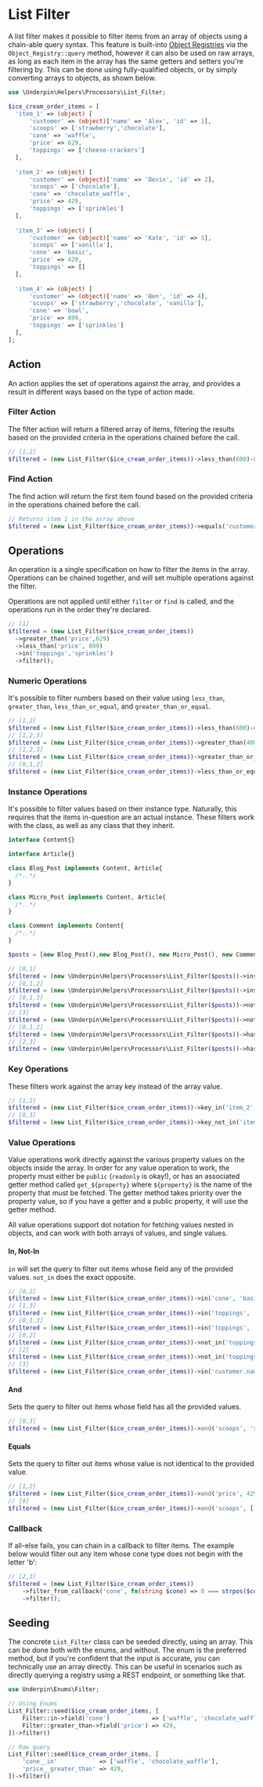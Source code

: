 # List Filter

A list filter makes it possible to filter items from an array of objects using a chain-able query syntax. This feature
is built-into [Object Registries](/reference/registries/object-registries) via the `Object_Registry::query` method,
however it can also be used on raw arrays, as long as each item in the array has the same getters and setters you're
filtering by. This can be done using fully-qualified objects, or by simply converting arrays to objects, as shown below.

```php
use \Underpin\Helpers\Processors\List_Filter;

$ice_cream_order_items = [
  'item_1' => (object) [
      'customer' => (object)['name' => 'Alex', 'id' => 1],
      'scoops' => ['strawberry','chocolate'],
      'cone' => 'waffle',
      'price' => 629,
      'toppings' => ['cheese-crackers']
  ],
  
  'item_2' => (object) [
      'customer' => (object)['name' => 'Devin', 'id' => 2],
      'scoops' => ['chocolate'],
      'cone' => 'chocolate_waffle',
      'price' => 429,
      'toppings' => ['sprinkles']
  ],
  
  'item_3' => (object) [
      'customer' => (object)['name' => 'Kate', 'id' => 3],
      'scoops' => ['vanilla'],
      'cone' => 'basic',
      'price' => 429,
      'toppings' => []
  ],
  
  'item_4' => (object) [
      'customer' => (object)['name' => 'Ben', 'id' => 4],
      'scoops' => ['strawberry','chocolate', 'vanilla'], 
      'cone' => 'bowl',
      'price' => 899,
      'toppings' => ['sprinkles']
  ],
];
```

## Action

An action applies the set of operations against the array, and provides a result in different ways based on the type of
action made.

### Filter Action

The filter action will return a filtered array of items, filtering the results based on the provided criteria in the
operations chained before the call.

```php
// [1,2]
$filtered = (new List_Filter($ice_cream_order_items))->less_than(600)->filter();
```

### Find Action

The find action will return the first item found based on the provided criteria in the operations chained before the
call.

```php
// Returns item 1 in the array above
$filtered = (new List_Filter($ice_cream_order_items))->equals('customer.id', 2)->find();
```

## Operations

An operation is a single specification on how to filter the items in the array. Operations can be chained together, and
will set multiple operations against the filter.

Operations are not applied until either `filter` or `find` is called, and the operations run in the order they're
declared.

```php
// [1]
$filtered = (new List_Filter($ice_cream_order_items))
  ->greater_than('price',629)
  ->less_than('price', 899)
  ->in('toppings','sprinkles')
  ->filter();
```

### Numeric Operations

It's possible to filter numbers based on their value using `less_than`, `greater_than`, `less_than_or_equal`,
and `greater_than_or_equal`.

```php
// [1,2]
$filtered = (new List_Filter($ice_cream_order_items))->less_than(600)->filter();
// [1,2,3]
$filtered = (new List_Filter($ice_cream_order_items))->greater_than(400)->filter();
// [1,2,3]
$filtered = (new List_Filter($ice_cream_order_items))->greater_than_or_equal(429)->filter();
// [0,1,2]
$filtered = (new List_Filter($ice_cream_order_items))->less_than_or_equal(429)->filter();
```

### Instance Operations

It's possible to filter values based on their instance type. Naturally, this requires that the items in-question are an
actual instance. These filters work with the class, as well as any class that they inherit.

```php
interface Content{}

interface Article{}

class Blog_Post implements Content, Article{
  /*..*/
}

class Micro_Post implements Content, Article{
  /*..*/
}

class Comment implements Content{
  /*..*/
}

$posts = [new Blog_Post(),new Blog_Post(), new Micro_Post(), new Comment()];

// [0,1]
$filtered = (new \Underpin\Helpers\Processors\List_Filter($posts))->instance_of(Blog_Post::class);
// [0,1,2]
$filtered = (new \Underpin\Helpers\Processors\List_Filter($posts))->instance_of(Article::class);
// [0,1,3]
$filtered = (new \Underpin\Helpers\Processors\List_Filter($posts))->not_instance_of(Micro_Post::class); 
// [3]
$filtered = (new \Underpin\Helpers\Processors\List_Filter($posts))->not_instance_of(Article::class); 
// [0,1,2]
$filtered = (new \Underpin\Helpers\Processors\List_Filter($posts))->has_all_instances(Content::class, Article::class);
// [2,3]
$filtered = (new \Underpin\Helpers\Processors\List_Filter($posts))->has_any_instances(Micro_Post::class, Comment::class);   
```

### Key Operations

These filters work against the array key instead of the array value.

```php
// [1,2]
$filtered = (new List_Filter($ice_cream_order_items))->key_in('item_2', 'item_3')->filter();
// [0,3]
$filtered = (new List_Filter($ice_cream_order_items))->key_not_in('item_2', 'item_3')->filter();
```

### Value Operations

Value operations work directly against the various property values on the objects inside the array. In order for any
value operation to work, the property must either be `public` (`readonly` is okay!), or has an associated getter method
called `get_${property}` where `${property}` is the name of the property that must be fetched. The getter method takes
priority over the property value, so if you have a getter and a public property, it will use the getter method.

All value operations support dot notation for fetching values nested in objects, and can work with both arrays of
values, and single values.

#### In, Not-In

`in` will set the query to filter out items whose field any of the provided values. `not_in` does the exact opposite.

```php
// [0,2]
$filtered = (new List_Filter($ice_cream_order_items))->in('cone', 'basic','waffle')->filter();
// [1,3]
$filtered = (new List_Filter($ice_cream_order_items))->in('toppings', 'sprinkles')->filter();
// [0,1,3]
$filtered = (new List_Filter($ice_cream_order_items))->in('toppings', 'sprinkles', 'cheese-crackers')->filter();
// [0,2]
$filtered = (new List_Filter($ice_cream_order_items))->not_in('toppings', 'sprinkles')->filter();
// [2]
$filtered = (new List_Filter($ice_cream_order_items))->not_in('toppings', 'sprinkles', 'cheese-crackers')->filter();
// [3]
$filtered = (new List_Filter($ice_cream_order_items))->in('customer.name','Ben')->filter();
```

#### And

Sets the query to filter out items whose field has all the provided values.

```php
// [0,3]
$filtered = (new List_Filter($ice_cream_order_items))->and('scoops', 'strawberry','chocolate')->filter();
```

#### Equals

Sets the query to filter out items whose value is not identical to the provided value.

```php
// [1,2]
$filtered = (new List_Filter($ice_cream_order_items))->and('price', 429)->filter();
// [0]
$filtered = (new List_Filter($ice_cream_order_items))->and('scoops', ['strawberry','chocolate'])->filter();
```

### Callback

If all-else fails, you can chain in a callback to filter items. The example below would filter out any item whose cone
type does not begin with the letter 'b':

```php
// [2,3]
$filtered = (new List_Filter($ice_cream_order_items))
    ->filter_from_callback('cone', fn(string $cone) => 0 === strpos($cone,'b'))
    ->filter();
```

## Seeding

The concrete `List_Filter` class can be seeded directly, using an array. This can be done both with the enums, and
without. The enum is the preferred method, but if you're confident that the input is accurate, you can technically use
an array directly. This can be useful in scenarios such as directly querying a registry using a REST endpoint, or
something like that.

```php
use Underpin\Enums\Filter;

// Using Enums
List_Filter::seed($ice_cream_order_items, [
    Filter::in->field('cone')            => ['waffle', 'chocolate_waffle'],
    Filter::greater_than->field('price') => 429,
])->filter()

// Raw query
List_Filter::seed($ice_cream_order_items, [
    'cone__in'            => ['waffle', 'chocolate_waffle'],
    'price__greater_than' => 429,
])->filter()
```
